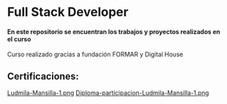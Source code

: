 
# Full Stack Developer

#### En este repositorio se encuentran los trabajos y proyectos realizados en el curso 

Curso realizado gracias a fundación FORMAR y Digital House 

## Certificaciones:

[Ludmila-Mansilla-1.png](https://postimg.cc/kDw4mRCD)
[Diploma-participacion-Ludmila-Mansilla-1.png](https://postimg.cc/vghQbkpC)
